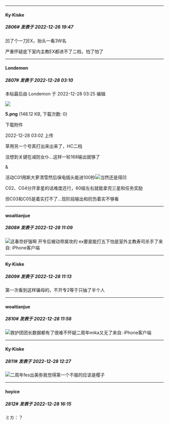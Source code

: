 

*****

####  Ky·Kiske  
##### 2806#       发表于 2022-12-26 19:47

凹了个一刀EX，抬头一看3W名

严重怀疑底下室内主教EX都进不了二档，怕了怕了



*****

####  Londemon  
##### 2807#       发表于 2022-12-28 03:10

 本帖最后由 Londemon 于 2022-12-28 03:25 编辑 

<img src="https://img.saraba1st.com/forum/202212/28/030229efhmplx444jutl9e.png" referrerpolicy="no-referrer">

<strong>5.png</strong> (148.12 KB, 下载次数: 0)

下载附件

2022-12-28 03:02 上传

草用另一个号真打出来出来了，HC二档

没想到关键在减防女仆...这样一轮168输出就够了

&amp;

活动C01用斯大萝清雪然后保电插头能进100秒<img src="https://static.saraba1st.com/image/smiley/face2017/068.png" referrerpolicy="no-referrer">当然还是得凹

C02、C04分开拿星的话难度还行，60级左右就能拿完三星和任务奖励

但C03和C05是着实打不了...现阶段输出和抗伤着实不够看



*****

####  woaitianjue  
##### 2808#       发表于 2022-12-28 11:09

<img src="https://static.saraba1st.com/image/smiley/face2017/024.png" referrerpolicy="no-referrer">这春奈好强啊 开专后被动带属攻的 ex要是能打五下怕是室外主教寿司杀手了来自: iPhone客户端



*****

####  Ky·Kiske  
##### 2809#       发表于 2022-12-28 11:13

第一次看到这样骗母的，不开专2等于只抽了半个人



*****

####  woaitianjue  
##### 2810#       发表于 2022-12-28 11:56

<img src="https://static.saraba1st.com/image/smiley/face2017/037.png" referrerpolicy="no-referrer">救护团团长数据都有了很难不怀疑二周年mika又无了来自: iPhone客户端



*****

####  Ky·Kiske  
##### 2811#       发表于 2022-12-28 12:27

<img src="https://static.saraba1st.com/image/smiley/face2017/048.png" referrerpolicy="no-referrer">二周年fes出美弥我觉得第一个不服的应该是樱子



*****

####  hoyice  
##### 2812#       发表于 2022-12-28 16:15

ミカ：？

